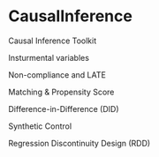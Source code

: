 # CausalInference
Causal Inference Toolkit


Insturmental variables


Non-compliance and LATE 


Matching & Propensity Score


Difference-in-Difference (DID)


Synthetic Control

Regression Discontinuity Design (RDD)





